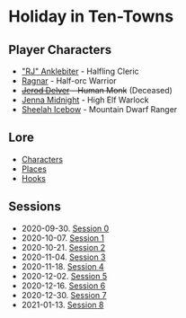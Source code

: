 # Holiday in Ten-Towns

## Player Characters
* ["RJ" Anklebiter](Player_RJ.md) - Halfling Cleric
* [Ragnar](Player_Ragnar.md) - Half-orc Warrior
* ~~[Jerod Delver](Player_Jerod.md) - Human Monk~~ (Deceased)
* [Jenna Midnight](Player_Jenna.md) - High Elf Warlock
* [Sheelah Icebow](Player_Sheelah.md) - Mountain Dwarf Ranger

## Lore
* [Characters](Characters.md)
* [Places](Places.md)
* [Hooks](Hooks.md)

## Sessions
* 2020-09-30. [Session 0](Session_0.md)
* 2020-10-07. [Session 1](Session_1.md)
* 2020-10-21. [Session 2](Session_2.md)
* 2020-11-04. [Session 3](Session_3.md)
* 2020-11-18. [Session 4](Session_4.md)
* 2020-12-02. [Session 5](Session_5.md)
* 2020-12-16. [Session 6](Session_6.md)
* 2020-12-30. [Session 7](Session_7.md)
* 2021-01-13. [Session 8](Session_8.md)


<!--stackedit_data:
eyJoaXN0b3J5IjpbMTk1Nzc2NTM0MSwtMTM5MTY3ODQ3OCwtOD
kzNDE4NTY5LC02NjA2NzUwMTIsLTEyNTc1NjQzMjgsLTU5Mzk3
MDk4MywtMTI1NzU2NDMyOCwxNDI0NDgxNTIxLC0xMDQzNzM0ND
csLTIyMjYzNjM4NywtOTUxMTIxNzYxLC0xMDU1MjAzMTY4LC0z
MDc5MTAyNjgsMjExNjEyMzM4MiwtMTIyODMxMDA4MV19
-->